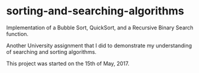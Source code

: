 # sorting-and-searching-algorithms
Implementation of a Bubble Sort, QuickSort, and a Recursive Binary Search function.

Another University assignment that I did to demonstrate my understanding of searching and sorting algorithms.

This project was started on the 15th of May, 2017.

